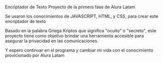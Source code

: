 Encriptador de Texto Proyecto de la primera fase de Alura Latam

Se usaron los conocimientos de JAVASCRIPT, HTML, y CSS, para crear este encriptador de texto

Basado en la palabra Griega Kriptos  que significa "oculto" o "secreto", este proyecto tiene como objetivo brindar una herramienta accesible para asegurar la privacidad en las comunicaciones.

Y espero continuar en el programa y cambiar mi vida con el conocimiento provicionado por Alura Latam
